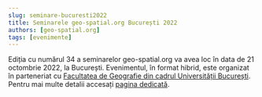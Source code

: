 ```yaml
---
slug: seminare-bucuresti2022
title: Seminarele geo-spatial.org București 2022
authors: [geo-spatial.org]
tags: [evenimente]
---
```


Ediția cu numărul 34 a seminarelor geo-spatial.org va avea loc în data de 21 octombrie 2022, la București. Evenimentul, în format hibrid, este organizat în parteneriat cu [Facultatea de Geografie din cadrul Universității București](https://geo.unibuc.ro/). Pentru mai multe detalii accesați [pagina dedicată](https://geo-spatial.org/proiecte/seminarii/bucuresti2022/).

<!-- truncate -->
